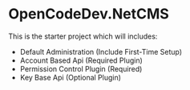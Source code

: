 # OpenCodeDev.NetCMS
This is the starter project which will includes:

- Default Administration (Include First-Time Setup)
- Account Based Api (Required Plugin)
- Permission Control Plugin (Required)
- Key Base Api (Optional Plugin)
